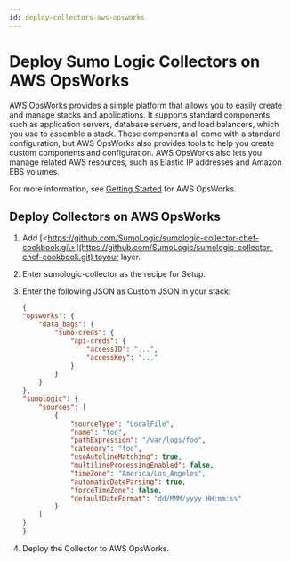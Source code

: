```yaml
---
id: deploy-collectors-aws-opsworks
---
```


# Deploy Sumo Logic Collectors on AWS OpsWorks

AWS OpsWorks provides a simple platform that allows you to easily create and manage stacks and applications. It supports standard components such as application servers, database servers, and load balancers, which you use to assemble a stack. These components all come with a standard configuration, but AWS OpsWorks also provides tools to help you create custom components and configuration. AWS OpsWorks also lets you manage related AWS resources, such as Elastic IP addresses and Amazon EBS volumes.

For more information, see [Getting Started](http://docs.aws.amazon.com/opsworks/latest/userguide/gettingstarted-opscm.html) for AWS OpsWorks.

## Deploy Collectors on AWS OpsWorks

1. Add [\<https://github.com/SumoLogic/sumologic-collector-chef-cookbook.gi\>](https://github.com/SumoLogic/sumologic-collector-chef-cookbook.git) toyour layer.
1. Enter sumologic-collector as the recipe for Setup.
1. Enter the following JSON as Custom JSON in your stack:
 
    ```json
    {
    "opsworks": {
        "data_bags": {
            "sumo-creds": {
                "api-creds": {
                    "accessID": "...",
                    "accessKey": "..."
                }
            }
        }
    },
    "sumologic": {
        "sources": [
            {
                "sourceType": "LocalFile",
                "name": "foo",
                "pathExpression": "/var/logs/foo",
                "category": "foo",
                "useAutolineMatching": true,
                "multilineProcessingEnabled": false,
                "timeZone": "America/Los_Angeles",
                "automaticDateParsing": true,
                "forceTimeZone": false,
                "defaultDateFormat": "dd/MMM/yyyy HH:mm:ss"
            }
        ]
    }
    }
    ```

1. Deploy the Collector to AWS OpsWorks.
